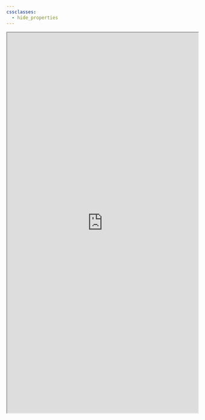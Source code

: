 ```yaml
---
cssclasses:
  - hide_properties
---
```

<iframe width="100%" height="1000" src="https://docs.google.com/spreadsheets/d/15Z5hwj7sAr9oOBUqWkScu8hPWnjw2k2q5fEQLKb0InA/edit?gid=0#gid=0"></iframe>
